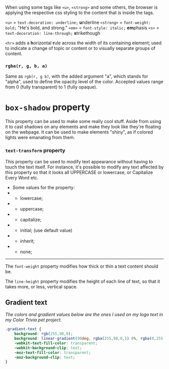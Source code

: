 When using some tags like `<u>`, `<strong>` and some others, the browser is applying the respective css styling to the content that is inside the tags.

`<u>` = `text-decoration: underline;` **u**nderline
`<strong>` = `font-weight: bold;` "He's bold, and strong."
`<em>` = `font-style: italic;` **em**phasis
`<s>` = `text-decoration: line-through;` **s**trikethough

`<hr>` adds a **h**orizontal **r**ule across the width of its containing element; used to indicate a change of topic or content or to visually separate groups of content.


### `rgba(r, g, b, a)`

Same as `rgb(r, g b)`, with the added argument "a", which stands for "alpha", used to define the opacity level of the color. Accepted values range from 0 (fully transparent) to 1 (fully opaque).

# `box-shadow` property

This property can be used to make some really cool stuff. Aside from using it to cast shadows on any elements and make they look like they're floating on the webpage. It can be used to make elements "shiny", as if colored lights were emanating from them.

### `text-transform` property

This property can be used to modify text appearance without having to touch the text itself. For instance, it's possible to modify any text affected by this property so that it looks all UPPERCASE or lowercase, or Capitalize Every Word etc.

- Some values for the property:
- - lowercase;
- - uppercase;
- - capitalize;
- - initial; (use default value)
- - inherit;
- - none;

---

The `font-weight` property modifies how thick or thin a text content should be.

The `line-height` property modifies the height of each line of text, so that it takes more, or less, vertical space.

## Gradient text

*The colors and gradient values below are the ones I used on my logo text in my Color Trivia pet project.*

```css
.gradient-text {
	background: rgb(255,98,0);
	background: linear-gradient(90deg, rgba(255,98,0,1) 0%, rgba(0,255,175,1) 52%, rgba(154,0,255,1) 100%);
	-webkit-text-fill-color: transparent;
	-webkit-background-clip: text;
	-moz-text-fill-color: transparent;
	-moz-background-clip: text;
}
```
